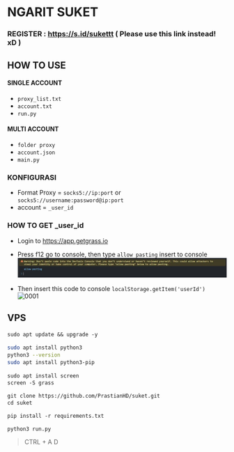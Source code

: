 # NGARIT SUKET

### REGISTER : https://s.id/sukettt ( Please use this link instead! xD )

## HOW TO USE
#### SINGLE ACCOUNT
- `proxy_list.txt`
- `account.txt`
- `run.py`

#### MULTI ACCOUNT
- `folder proxy`
- `account.json`
- `main.py`

### KONFIGURASI
- Format Proxy = `socks5://ip:port` or `socks5://username:password@ip:port`
- account = `_user_id`

### HOW TO GET _user_id
- Login to https://app.getgrass.io
- Press f12 go to console, then type ```allow pasting``` insert to console
![0001](https://github.com/im-hanzou/getgrass_bot/blob/main/pasting.JPG)

- Then insert this code to console
```localStorage.getItem('userId')```
![0001](https://github.com/im-hanzou/getgrass_bot/blob/main/userid.JPG)


## VPS

```
sudo apt update && upgrade -y
```

```bash
sudo apt install python3
python3 --version
sudo apt install python3-pip
```

```
sudo apt install screen
screen -S grass
```

```
git clone https://github.com/PrastianHD/suket.git
cd suket
```
```
pip install -r requirements.txt
```

```
python3 run.py
```
> CTRL + A D
